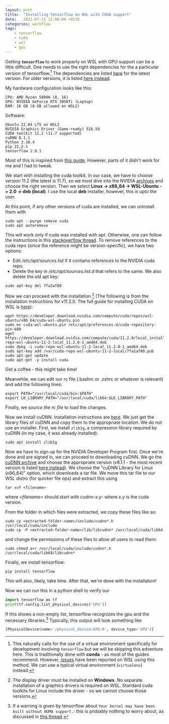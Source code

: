 ```yaml
---
layout: post
title:  "Installing Tensorflow on WSL with CUDA support"
date:   2022-07-31 12:00:00 +0530
categories: workflow
tags:
    - tensorflow
    - cuda
    - wsl
    - gpu
---
```

[//]: # (The body)

Getting **`tensorflow`** to work properly on WSL with GPU support can be a little difficult. One needs to use the right dependencies for the a particular version of tensorflow.[^venv] The dependencies are listed [here][pipinstall] for the latest version. For older versions, it is listed [here instead][depends].

My hardware configuration looks like this:
```text
CPU: AMD Ryzen 5800H (8, 16)
GPU: NVIDIA GeForce RTX 3050Ti (Laptop)
RAM: 16 GB (8 GB allowed on WSL2)
```
Software:
```text
Ubuntu 22.04 LTS on WSL2
NVIDIA Graphics Driver (Game-ready) 516.59
CUDA toolkit 11.2 (11.7 supported)
cuDNN 8.1.1
Python 3.10.4
pip 22.2.1
tensorflow 2.9.1
```
Most of this is inspired from [this guide][wslguide1]. However, parts of it didn't work for me and I had to tweak.

We start with installing the cuda toolkit. In our case, we have to choose version 11.2 (the latest is 11.7), so we must dive into the NVIDIA [archives][cudatk-arxv] and choose the right version. Then we select **Linux -> x86_64 -> WSL-Ubuntu -> 2.0 -> deb (local)**. I use the local **deb** installer, however, this is upto the user.

At this point, if any other versions of cuda are installed, we can uninstall them with
```shell
sudo apt --purge remove cuda
sudo apt autoremove
```
This will work only if cuda was installed with apt. Otherwise, one can follow the instructions in this [stackoverflow thread][cudatk-uninst]. To remove references to the cuda repo (since the reference might be version-specific), we have two options:
  - Edit */etc/apt/sources.list* if it contains references to the NVIDIA cuda repo.
  - Delete the key in */etc/apt/sources.list.d* that refers to the same.
We also delete the old apt key:
```shell
sudo apt-key del 7fa2af80
```

Now we can proceed with the installation.[^drivernote] (The following is from the installation instructions for v11.2.0. The full guide for installing CUDA on WSL is [here][cuda-wsl]):
```shell
wget https://developer.download.nvidia.com/compute/cuda/repos/wsl-ubuntu/x86_64/cuda-wsl-ubuntu.pin
sudo mv cuda-wsl-ubuntu.pin /etc/apt/preferences.d/cuda-repository-pin-600
wget https://developer.download.nvidia.com/compute/cuda/11.2.0/local_installers/cuda-repo-wsl-ubuntu-11-2-local_11.2.0-1_amd64.deb
sudo dpkg -i cuda-repo-wsl-ubuntu-11-2-local_11.2.0-1_amd64.deb
sudo apt-key add /var/cuda-repo-wsl-ubuntu-11-2-local/7fa2af80.pub
sudo apt-get update
sudo apt-get -y install cuda
```
Get a coffee - this might take time!

Meanwhile, we can edit our rc file (.bashrc or .zshrc or whatever is relevant) and add the following lines:
```shell
export PATH="/usr/local/cuda/bin:$PATH"
export LD_LIBRARY_PATH="/usr/local/cuda/lib64:$LD_LIBRARY_PATH"
```
Finally, we *source the rc file* to load the changes.

Now we install cuDNN. Installation instructions are [here][cudnn-inst]. We just get the library files of cuDNN and copy them to the appropriate location. We do not use an installer.
First, we install `zlib1g`, a compression library required by cuDNN (in my case, it was already installed):
```shell
sudo apt install zlib1g
```
Now we have to sign up for the NVIDIA Developer Program first. Once we're done and are signed in, we can proceed to downloading cuDNN. We go the [cuDNN archive][cudnn-arxv] and choose the appropriate version (v8.1.1 - the most recent version is listed [here instead][cudnn-down]). We choose the "cuDNN Library for Linux (x86_64)" option, which downloads a tar file. We move this tar file to our WSL distro (for quicker file ops) and extract this using
```shell
tar xvf <filename>
```
where *\<filename\>* should start with *cudnn-x.y-* where *x.y* is the cuda version.

From the folder in which files were extracted, we copy these files like so:
```shell
sudo cp <extracted-folder-name>/include/cudnn*.h /usr/local/cuda/include 
sudo cp -P <extracted-folder-name>/lib/libcudnn* /usr/local/cuda/lib64 
```
and change the permissions of these files to allow all users to read them:
```shell
sudo chmod a+r /usr/local/cuda/include/cudnn*.h /usr/local/cuda/lib64/libcudnn*
```
Finally, we install tensorflow:
```shell
pip install tensorflow
```
This will also, likely, take time. After that, we're done with the installation!

Now we can run this in a python shell to verify our 
```python
import tensorflow as tf
print(tf.config.list_physical_devices('GPU'))
```

If this shows a non-empty list, tensorflow recognizes the gpu and the necessary libraries.[^numawarn] Typically, this output will look something like

```python
[PhysicalDevice(name='/physical_device:GPU:0', device_type='GPU')]
```










[//]: # (Footnotes, if any)

[^venv]: This naturally calls for the use of a virtual environment specifically for development involving `tensorflow` but we will be skipping this adventure here. This is traditionally done with **conda** - as most of the guides recommend. However, [issues][tf-conda] have been reported on WSL using this method. We can use a typical virtual environment (`virtualenv`) instead.
[^drivernote]: The display driver must be installed on **Windows**. No separate installation of a graphics drivers is required on WSL. Standard cuda toolkits for Linux include the driver - so we cannot choose those versions.
[^numawarn]: If a warning is given by tensorflow about `Your kernel may have been built without NUMA support.`: this is probably nothing to worry about, as discussed in [this thread][numaissue].





[//]: # (Links, if any)

[pipinstall]: <https://www.tensorflow.org/install/pip>
[depends]: <https://www.tensorflow.org/install/source#tested_build_configurations>
[wslguide1]: <https://medium.com/@xizengmao/install-tensorflow-with-gpu-acceleration-simultaneously-for-windows-and-wsl-linux-2-10da088d5e4f>
[cudatk-arxv]: <https://developer.nvidia.com/cuda-toolkit-archive>
[cudatk-uninst]: <https://stackoverflow.com/questions/56431461/how-to-remove-cuda-completely-from-ubuntu>
[cudnn-inst]: <https://docs.nvidia.com/deeplearning/cudnn/install-guide/index.html>
[cudnn-arxv]: <https://developer.nvidia.com/rdp/cudnn-archive>
[cudnn-down]: <https://developer.nvidia.com/rdp/cudnn-download>
[cuda-wsl]: <https://docs.nvidia.com/cuda/wsl-user-guide/index.html>
[numaissue]: <https://forums.developer.nvidia.com/t/numa-error-running-tensorflow-on-jetson-tx2/56119/4>
[tf-conda]: <https://stackoverflow.com/a/71058493/12983399>